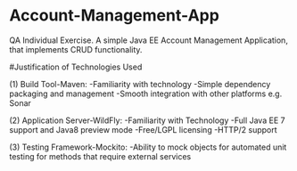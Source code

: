 # Account-Management-App
QA Individual Exercise. A simple Java EE Account Management Application, that implements CRUD functionality.

#Justification of Technologies Used

(1) Build Tool-Maven:
	-Familiarity with technology
	-Simple dependency packaging and management
	-Smooth integration with other platforms e.g. Sonar
	
(2) Application Server-WildFly:
	-Familiarity with Technology
	-Full Java EE 7 support and Java8 preview mode
	-Free/LGPL licensing
	-HTTP/2 support
	
(3) Testing Framework-Mockito:
	-Ability to mock objects for automated unit testing for methods that require external services
	
